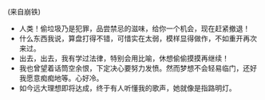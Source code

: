 
(来自崩铁)

- 人类！偷垃圾乃是犯罪，品尝禁忌的滋味，给你一个机会，现在赶紧撤退！
- 什么东西我说，算盘打得不错，可惜实在太弱，模样显得做作，不如重开再次来过。
- 出去，出去，我有学过法律，特别会用比喻，休想偷偷摸摸再继续！
- 我也曾望着话筒空余恨，下定决心要努力发愤。然而梦想不会轻易临门，还好我愿意痴痴地等。心好冷。
- 如今远大理想即将达成，终于有人听懂我的歌声，她就像是指路明灯。